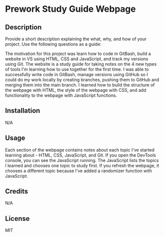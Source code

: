 # Prework Study Guide Webpage

## Description

Provide a short description explaining the what, why, and how of your project. Use the following questions as a guide:

The motivation for this project was learn how to code in GitBash, build a website in VS using HTML, CSS and JavaScript, and track my versions using Git.  The website is a study guide for taking notes on the 4 new types of tools I'm learning how to use together for the first time. I was able to successfully write code in GitBash, manage versions using GitHub so I could do my work locally by creating branches, pushing them to GitHub and merging them into the main branch.  I learned how to build the structure of the webpage with HTML, the style of the webpage with CSS, and add functionality to the webpage with JavaScript functions.

## Installation

N/A

## Usage

Each section of the webpage contains notes about each topic I've started learning about - HTML, CSS, JavaScript, and Git.  If you open the DevTools console, you can see the JavaScript running.  The JavaScript lists the topics I learned and chooses one topic to study first.  If you refresh the webpage, it chooses a different topic because I've added a randomizer function with JavaScript.

## Credits

N/A

## License

MIT